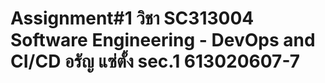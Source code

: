 # Assignment#1 วิชา SC313004 Software Engineering - DevOps and CI/CD อรัญ แซ่ตั้ง sec.1 613020607-7
